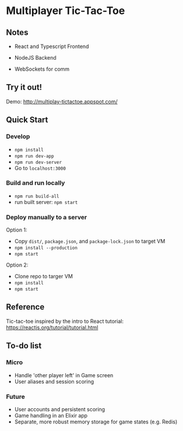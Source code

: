 # Multiplayer Tic-Tac-Toe

## Notes

- React and Typescript Frontend

- NodeJS Backend

- WebSockets for comm

## Try it out!

Demo: http://multiplay-tictactoe.appspot.com/

## Quick Start

### Develop

- `npm install`
- `npm run dev-app`
- `npm run dev-server`
- Go to `localhost:3000`

### Build and run locally

- `npm run build-all`
- run built server: `npm start`

### Deploy manually to a server

Option 1:
- Copy `dist/`, `package.json`, and `package-lock.json` to target VM
- `npm install --production`
- `npm start`

Option 2:
- Clone repo to targer VM
- `npm install`
- `npm start`

## Reference

Tic-tac-toe inspired by the intro to React tutorial: https://reactjs.org/tutorial/tutorial.html

## To-do list

### Micro
- Handle 'other player left' in Game screen
- User aliases and session scoring

### Future
- User accounts and persistent scoring
- Game handling in an Elixir app
- Separate, more robust memory storage for game states (e.g. Redis)

